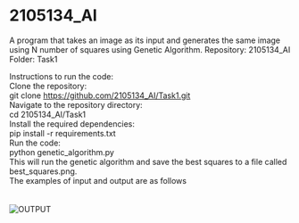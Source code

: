 # 2105134_AI
A program that takes an image as its input and generates the same image using N number of squares using Genetic Algorithm.
Repository: 2105134_AI
Folder: Task1

Instructions to run the code:<br />
Clone the repository:<br />
git clone https://github.com/2105134_AI/Task1.git<br />
Navigate to the repository directory:<br />
cd 2105134_AI/Task1<br />
Install the required dependencies:<br />
pip install -r requirements.txt<br />
Run the code:<br />
python genetic_algorithm.py<br />
This will run the genetic algorithm and save the best squares to a file called best_squares.png.<br />
The examples of input and output are as follows <br /><br /><br />
![OUTPUT](https://github.com/Priyaahere/2105134_AI/assets/93599631/4eb728aa-47dd-4f3a-a325-b9e3f957ebb6)

